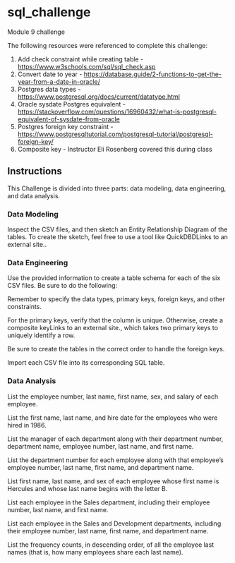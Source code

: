 # sql_challenge
Module 9 challenge

The following resources were referenced to complete this challenge:
1. Add check constraint while creating table - https://www.w3schools.com/sql/sql_check.asp
2. Convert date to year - https://database.guide/2-functions-to-get-the-year-from-a-date-in-oracle/
3. Postgres data types - https://www.postgresql.org/docs/current/datatype.html
4. Oracle sysdate Postgres equivalent - https://stackoverflow.com/questions/16960432/what-is-postgresql-equivalent-of-sysdate-from-oracle
5. Postgres foreign key constraint - https://www.postgresqltutorial.com/postgresql-tutorial/postgresql-foreign-key/
6. Composite key - Instructor Eli Rosenberg covered this during class

## Instructions
This Challenge is divided into three parts: data modeling, data engineering, and data analysis.

### Data Modeling
Inspect the CSV files, and then sketch an Entity Relationship Diagram of the tables. To create the sketch, feel free to use a tool like QuickDBDLinks to an external site..

### Data Engineering
Use the provided information to create a table schema for each of the six CSV files. Be sure to do the following:

Remember to specify the data types, primary keys, foreign keys, and other constraints.

For the primary keys, verify that the column is unique. Otherwise, create a composite keyLinks to an external site., which takes two primary keys to uniquely identify a row.

Be sure to create the tables in the correct order to handle the foreign keys.

Import each CSV file into its corresponding SQL table.

### Data Analysis
List the employee number, last name, first name, sex, and salary of each employee.

List the first name, last name, and hire date for the employees who were hired in 1986.

List the manager of each department along with their department number, department name, employee number, last name, and first name.

List the department number for each employee along with that employee’s employee number, last name, first name, and department name.

List first name, last name, and sex of each employee whose first name is Hercules and whose last name begins with the letter B.

List each employee in the Sales department, including their employee number, last name, and first name.

List each employee in the Sales and Development departments, including their employee number, last name, first name, and department name.

List the frequency counts, in descending order, of all the employee last names (that is, how many employees share each last name).
